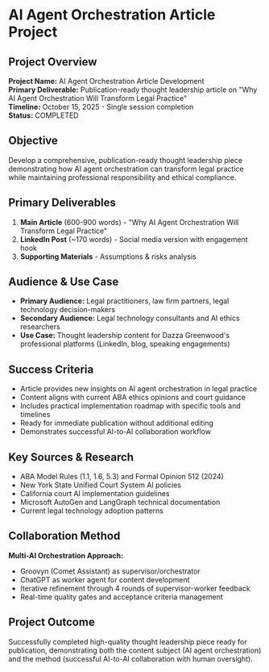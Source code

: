 # AI Agent Orchestration Article Project

## Project Overview

**Project Name:** AI Agent Orchestration Article Development  
**Primary Deliverable:** Publication-ready thought leadership article on "Why AI Agent Orchestration Will Transform Legal Practice"  
**Timeline:** October 15, 2025 - Single session completion  
**Status:** COMPLETED

## Objective

Develop a comprehensive, publication-ready thought leadership piece demonstrating how AI agent orchestration can transform legal practice while maintaining professional responsibility and ethical compliance.

## Primary Deliverables

1. **Main Article** (600-900 words) - "Why AI Agent Orchestration Will Transform Legal Practice"
2. **LinkedIn Post** (~170 words) - Social media version with engagement hook
3. **Supporting Materials** - Assumptions & risks analysis

## Audience & Use Case

- **Primary Audience:** Legal practitioners, law firm partners, legal technology decision-makers
- **Secondary Audience:** Legal technology consultants and AI ethics researchers  
- **Use Case:** Thought leadership content for Dazza Greenwood's professional platforms (LinkedIn, blog, speaking engagements)

## Success Criteria

- Article provides new insights on AI agent orchestration in legal practice
- Content aligns with current ABA ethics opinions and court guidance
- Includes practical implementation roadmap with specific tools and timelines
- Ready for immediate publication without additional editing
- Demonstrates successful AI-to-AI collaboration workflow

## Key Sources & Research

- ABA Model Rules (1.1, 1.6, 5.3) and Formal Opinion 512 (2024)
- New York State Unified Court System AI policies
- California court AI implementation guidelines
- Microsoft AutoGen and LangGraph technical documentation
- Current legal technology adoption patterns

## Collaboration Method

**Multi-AI Orchestration Approach:**
- Groovyn (Comet Assistant) as supervisor/orchestrator
- ChatGPT as worker agent for content development
- Iterative refinement through 4 rounds of supervisor-worker feedback
- Real-time quality gates and acceptance criteria management

## Project Outcome

Successfully completed high-quality thought leadership piece ready for publication, demonstrating both the content subject (AI agent orchestration) and the method (successful AI-to-AI collaboration with human oversight).